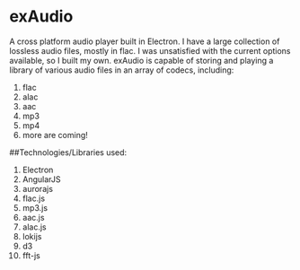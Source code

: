 # exAudio

A cross platform audio player built in Electron. I have a large collection of lossless audio files, mostly in flac. I was unsatisfied with the current options available, so I built my own. exAudio is capable of storing and playing a library of various audio files in an array of codecs, including:

1. flac
2. alac
3. aac 
4. mp3
5. mp4
6. more are coming!

##Technologies/Libraries used:

1. Electron
2. AngularJS
3. aurorajs
4. flac.js
5. mp3.js
6. aac.js
7. alac.js
8. lokijs
9. d3
10. fft-js
